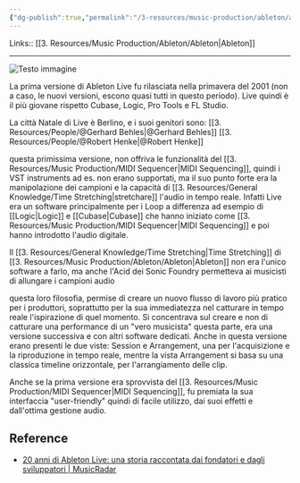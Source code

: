 ```yaml
---
{"dg-publish":true,"permalink":"/3-resources/music-production/ableton/ableton-live-1/"}
---
```


Links:: [[3. Resources/Music Production/Ableton/Ableton\|Ableton]]
 
---
![Testo immagine](https://mikcommunity.blob.core.windows.net/blogimages/2f7ef979-cb8c-41c3-ac59-9ca92d89ce75_B1NcVExIcAAqiwC.png)

La prima versione di Ableton Live fu rilasciata nella primavera del 2001 (non a caso, le nuovi versioni, escono quasi tutti in questo periodo). Live quindi è il più giovane rispetto Cubase, Logic, Pro Tools e FL Studio.

La città Natale di Live è Berlino, e i suoi genitori sono: [[3. Resources/People/@Gerhard Behles\|@Gerhard Behles]] [[3. Resources/People/@Robert Henke\|@Robert Henke]]

questa primissima versione, non offriva le funzionalità del [[3. Resources/Music Production/MIDI Sequencer\|MIDI Sequencing]], quindi i VST instruments ad es. non erano supportati, ma il suo punto forte era la manipolazione dei campioni e la capacità di [[3. Resources/General Knowledge/Time Stretching\|stretchare]] l'audio in tempo reale. Infatti Live era un software principalmente per i Loop a differenza ad esempio di [[Logic\|Logic]] e [[Cubase\|Cubase]] che hanno iniziato come [[3. Resources/Music Production/MIDI Sequencer\|MIDI Sequencing]] e poi hanno introdotto l'audio digitale.

Il [[3. Resources/General Knowledge/Time Stretching\|Time Stretching]] di [[3. Resources/Music Production/Ableton/Ableton\|Ableton]] non era l'unico software a farlo, ma anche l'Acid dei Sonic Foundry permetteva ai musicisti di allungare i campioni audio 

questa loro filosofia, permise di creare un nuovo flusso di lavoro più pratico per i produttori, soprattutto per la sua immediatezza nel catturare in tempo reale l'ispirazione di quel momento. Si concentrava sul creare e non di catturare una performance di un "vero musicista" questa parte, era una versione successiva e con altri software dedicati. 
Anche in questa versione erano presenti le due viste: Session e Arrangement, una per l'acquisizione e la riproduzione in tempo reale, mentre la vista Arrangement si basa su una classica timeline orizzontale, per l'arrangiamento delle clip.


Anche se la prima versione era sprovvista del [[3. Resources/Music Production/MIDI Sequencer\|MIDI Sequencing]], fu premiata la sua interfaccia "user-friendly" quindi di facile utilizzo, dai suoi effetti e dall'ottima gestione audio. 


## Reference

- [20 anni di Ableton Live: una storia raccontata dai fondatori e dagli sviluppatori | MusicRadar](https://www.musicradar.com/news/story-of-ableton-live-at-20)


